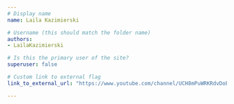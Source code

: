 ```yaml
---
# Display name
name: Laila Kazimierski

# Username (this should match the folder name)
authors:
- LailaKazimierski

# Is this the primary user of the site?
superuser: false

# Custom link to external flag
link_to_external_url: "https://www.youtube.com/channel/UCH8mPuWRKRdvDoEMybrxLMw"

---
```

